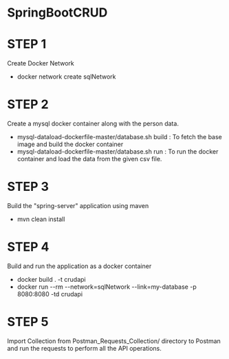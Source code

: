 # SpringBootCRUD

# STEP 1

Create Docker Network
- docker network create sqlNetwork

# STEP 2
Create a mysql docker container along with the person data.

- mysql-dataload-dockerfile-master/database.sh build : To fetch the base image and build the docker container
- mysql-dataload-dockerfile-master/database.sh run : To run the docker container and load the data from the given csv file.


# STEP 3
Build the "spring-server" application using maven

- mvn clean install

# STEP 4
Build and run the application as a docker container

- docker build . -t crudapi
- docker run --rm --network=sqlNetwork --link=my-database -p 8080:8080 -td crudapi

# STEP 5
Import Collection from Postman_Requests_Collection/ directory to Postman and run the requests to perform all the API operations.
